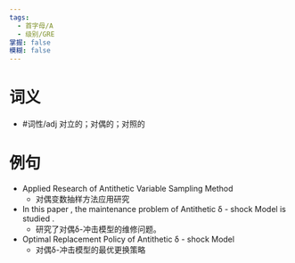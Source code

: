 ```yaml
---
tags:
  - 首字母/A
  - 级别/GRE
掌握: false
模糊: false
---
```

# 词义
- #词性/adj  对立的；对偶的；对照的
# 例句
- Applied Research of Antithetic Variable Sampling Method
	- 对偶变数抽样方法应用研究
- In this paper , the maintenance problem of Antithetic δ - shock Model is studied .
	- 研究了对偶δ-冲击模型的维修问题。
- Optimal Replacement Policy of Antithetic δ - shock Model
	- 对偶δ-冲击模型的最优更换策略
